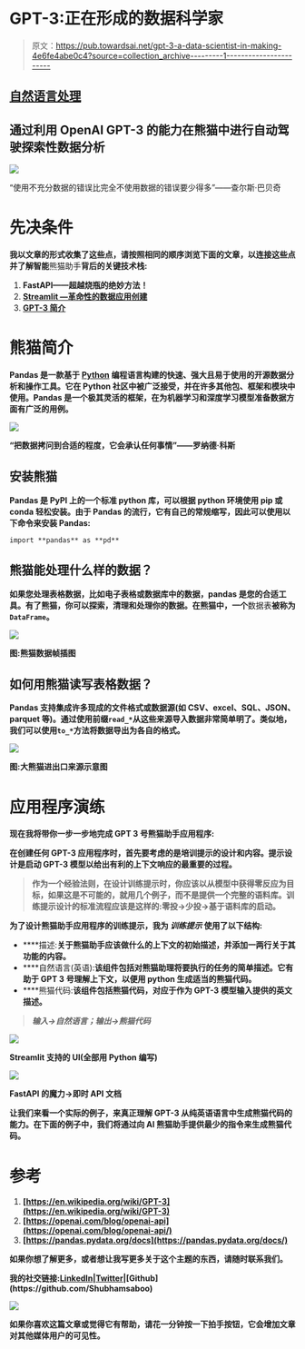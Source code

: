 # GPT-3:正在形成的数据科学家

> 原文：<https://pub.towardsai.net/gpt-3-a-data-scientist-in-making-4e6fe4abe0c4?source=collection_archive---------1----------------------->

## [自然语言处理](https://towardsai.net/p/category/nlp)

## 通过利用 OpenAI GPT-3 的能力在熊猫中进行自动驾驶探索性数据分析

![](img/5b4d8fae457873ab3f73dc38b5941d60.png)

“使用不充分数据的错误比完全不使用数据的错误要少得多”——查尔斯·巴贝奇

# **先决条件**

**我以文章的形式收集了这些点，请按照相同的顺序浏览下面的文章，以连接这些点并了解智能**熊猫助手**背后的关键技术栈:**

1.  **FastAPI——超越烧瓶的绝妙方法！**
2.  **[Streamlit —革命性的数据应用创建](https://medium.com/towards-artificial-intelligence/streamlit-revolutionizing-data-app-creation-e269177d9112)**
3.  **[GPT-3 简介](/email-assistant-powered-by-gpt-3-ba39dfe999d3)**

# **熊猫简介**

****Pandas** 是一款基于 [Python](https://www.python.org/) 编程语言构建的快速、强大且易于使用的开源数据分析和操作工具。它在 Python 社区中被广泛接受，并在许多其他包、框架和模块中使用。Pandas 是一个极其灵活的框架，在为机器学习和深度学习模型准备数据方面有广泛的用例。**

**![](img/84fd889091b3717d9f09c0d419947393.png)**

**“把数据拷问到合适的程度，它会承认任何事情”——罗纳德·科斯**

## **安装熊猫**

**Pandas 是 PyPI 上的一个标准 python 库，可以根据 python 环境使用 pip 或 conda 轻松安装。由于 Pandas 的流行，它有自己的常规缩写，因此可以使用以下命令来安装 Pandas:**

```
import **pandas** as **pd**
```

## **熊猫能处理什么样的数据？**

**如果您处理表格数据，比如电子表格或数据库中的数据，pandas 是您的合适工具。有了熊猫，你可以探索，清理和处理你的数据。在熊猫中，一个**数据表**被称为`DataFrame`。**

**![](img/d4b896591537690646b4014473bf1451.png)**

**图:熊猫数据帧插图**

## **如何用熊猫读写表格数据？**

**Pandas 支持集成许多现成的文件格式或数据源(如 CSV、excel、SQL、JSON、parquet 等)。通过使用前缀`read_*`从这些来源导入数据非常简单明了。类似地，我们可以使用`to_*`方法将数据导出为各自的格式。**

**![](img/08cabd37879c161e36009cf308386355.png)**

**图:大熊猫进出口来源示意图**

# **应用程序演练**

**现在我将带你一步一步地完成 GPT 3 号熊猫助手应用程序:**

**在创建任何 GPT-3 应用程序时，首先要考虑的是培训提示的设计和内容。提示设计是启动 GPT-3 模型以给出有利的上下文响应的最重要的过程。**

> **作为一个经验法则，在设计训练提示时，你应该以从模型中获得零反应为目标，如果这是不可能的，就用几个例子，而不是提供一个完整的语料库。训练提示设计的标准流程应该是这样的:**零投→少投→基于语料库的启动。****

**为了设计熊猫助手应用程序的训练提示，我为 ***训练提示*** 使用了以下结构:**

*   ****描述:**关于熊猫助手应该做什么的上下文的初始描述，并添加一两行关于其功能的内容。**
*   ****自然语言(英语):**该组件包括对熊猫助理将要执行的任务的简单描述。它有助于 GPT 3 号理解上下文，以便用 python 生成适当的熊猫代码。**
*   ****熊猫代码:**该组件包括熊猫代码，对应于作为 GPT-3 模型输入提供的英文描述。**

> ***输入→自然语言；输出→熊猫代码***

**![](img/892e0538b3bdf99015837b11c9508daf.png)**

**Streamlit 支持的 UI(全部用 Python 编写)**

**![](img/c26ab0e269c76fa7f84eb07bca388efd.png)**

**FastAPI 的魔力→即时 API 文档**

**让我们来看一个实际的例子，来真正理解 GPT-3 从纯英语语言中生成熊猫代码的能力。在下面的例子中，我们将通过向 AI 熊猫助手提供最少的指令来生成熊猫代码。**

# **参考**

1.  **[https://en.wikipedia.org/wiki/GPT-3](https://en.wikipedia.org/wiki/GPT-3)**
2.  **[https://openai.com/blog/openai-api](https://openai.com/blog/openai-api/)**
3.  **[https://pandas.pydata.org/docs](https://pandas.pydata.org/docs/)**

**如果你想了解更多，或者想让我写更多关于这个主题的东西，请随时联系我们。**

**我的社交链接:[LinkedIn](https://www.linkedin.com/in/shubhamsaboo/)|[Twitter](https://twitter.com/Saboo_Shubham_)|[Github](https://github.com/Shubhamsaboo)**

**![](img/cd33be48e9f2beb72631b65345d172a5.png)**

**如果你喜欢这篇文章或觉得它有帮助，请花一分钟按一下拍手按钮，它会增加文章对其他媒体用户的可见性。**